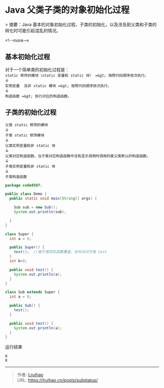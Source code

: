 # Java 父类子类的对象初始化过程


&gt; 摘要：Java 基本的对象初始化过程，子类的初始化，以及涉及到父类和子类的转化时可能引起混乱的情况。

&lt;!--more--&gt;

## 基本初始化过程

对于一个简单类的初始化过程是：  
`static 修饰的模块（static 变量和 static 块） =&gt; 按照代码顺序依次执行。`  
↓  
`实例变量  及非 static 模块 =&gt; 按照代码顺序依次执行。`  
↓  
`构造函数 =&gt; 执行对应的构造函数。`

## 子类的初始化过程

`父类 static 修饰的模块`  
↓  
`子类 static 修饰模块`  
↓  
`父类实例变量和非 static 块`  
↓  
`父类对应构造函数。当子类对应构造函数中没有显示调用时调用的是父类默认的构造函数。`  
↓  
`子类实例变量和非 static 块`  
↓  
`子类构造函数`

```java Debug demo
package code0507;

public class Demo {
  public static void main(String[] args) {

    Sub sub = new Sub();
    System.out.println(sub);

  }
}

class Super {
  int a = 6;

  public Super() {
    test();  //被子类同名函数覆盖，优先访问子类 test
  }
  int b=9;

  public void test() {
    System.out.println(a);
  }
}

class Sub extends Super {
  int a = 8;

  public Sub() {
    test();
  }

  public void test() {
    System.out.println(a);
  }
}

```

运行结果

```plain
0
8
```


---

> 作者: [Lruihao](https://github.com/Lruihao)  
> URL: https://lruihao.cn/posts/substatus/  

